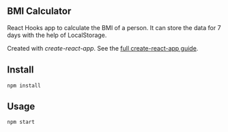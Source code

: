 ## BMI Calculator

React Hooks app to calculate the BMI of a person. It can store the data for 7 days with the help of LocalStorage.


Created with _create-react-app_. See the [full create-react-app guide](https://github.com/facebookincubator/create-react-app/blob/master/packages/react-scripts/template/README.md).

## Install

`npm install`

## Usage

`npm start`


